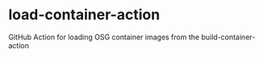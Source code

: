 # load-container-action
GitHub Action for loading OSG container images from the build-container-action